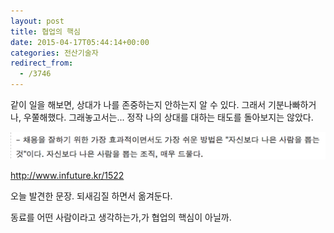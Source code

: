 ```yaml
---
layout: post
title: 협업의 핵심
date: 2015-04-17T05:44:14+00:00
categories: 전산기술자
redirect_from:
  - /3746
---
```


같이 일을 해보면, 상대가 나를 존중하는지 안하는지 알 수 있다. 그래서 기분나빠하거나, 우쭐해했다. 그래놓고서는... 정작 나의 상대를 대하는 태도를 돌아보지는 않았다.

![ ](/assets/media/uploads_2015_04_recru.png)

<a href=http://www.infuture.kr/1522>http://www.infuture.kr/1522</a>

오늘 발견한 문장. 되새김질 하면서 옮겨둔다.

동료를 어떤 사람이라고 생각하는가,가 협업의 핵심이 아닐까.
